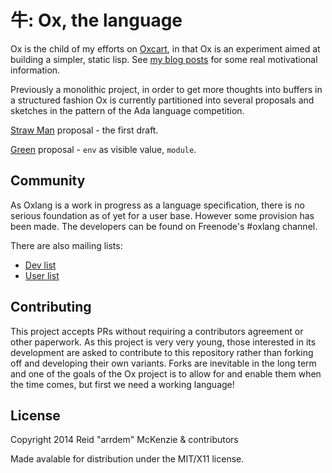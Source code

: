 # 牛: Ox, the language

Ox is the child of my efforts on [Oxcart](https://github.com/oxlang/oxcart), in that Ox is an experiment aimed at building a simpler, static lisp.
See [my blog posts](http://arrdem.com/2014/09/10/ox:_a_preface/) for some real motivational information.

Previously a monolithic project, in order to get more thoughts into buffers in a structured fashion Ox is currently partitioned into several proposals and sketches in the pattern of the Ada language competition.

[Straw Man](/straw/) proposal - the first draft.

[Green](/green/) proposal - `env` as visible value, `module`.

## Community

As Oxlang is a work in progress as a language specification, there is no serious foundation as of yet for a user base.
However some provision has been made.
The developers can be found on Freenode's #oxlang channel.

There are also mailing lists:

- [Dev list](http://librelist.com/browser/oxlang.dev/)
- [User list](http://librelist.com/browser/oxlang.general/)

## Contributing

This project accepts PRs without requiring a contributors agreement or other paperwork.
As this project is very very young, those interested in its development are asked to contribute to this repository rather than forking off and developing their own variants.
Forks are inevitable in the long term and one of the goals of the Ox project is to allow for and enable them when the time comes, but first we need a working language!

## License

Copyright 2014 Reid "arrdem" McKenzie & contributors

Made avalable for distribution under the MIT/X11 license.
